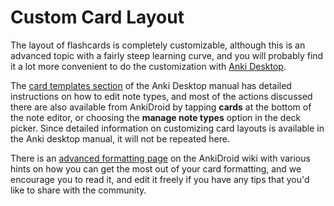 # Custom Card Layout
The layout of flashcards is completely customizable, although this is an advanced topic with a fairly steep learning curve, and you will probably find it a lot more convenient to do the customization with [Anki Desktop](../anki-desktop.md). 

The [card templates section](https://docs.ankiweb.net/templates/intro.html) of the Anki Desktop manual has detailed instructions on how to edit note types, and most of the actions discussed there are also available from AnkiDroid by tapping **cards** at the bottom of the note editor, or choosing the **manage note types** option in the deck picker. Since detailed information on customizing card layouts is available in the Anki desktop manual, it will not be repeated here.

There is an [advanced formatting page](https://github.com/ankidroid/Anki-Android/wiki/Advanced-formatting) on the AnkiDroid wiki with various hints on how you can get the most out of your card formatting, and we encourage you to read it, and edit it freely if you have any tips that you'd like to share with the community.
